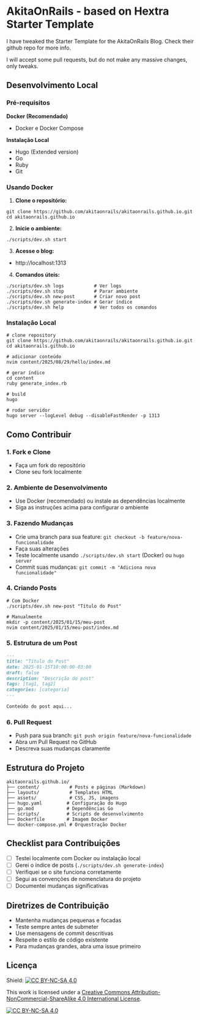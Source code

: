 # AkitaOnRails - based on Hextra Starter Template

I have tweaked the Starter Template for the AkitaOnRails Blog. Check their github repo for more info.

I will accept some pull requests, but do not make any massive changes, only tweaks.

## Desenvolvimento Local

### Pré-requisitos

**Docker (Recomendado)**

- Docker e Docker Compose

**Instalação Local**

- Hugo (Extended version)
- Go
- Ruby
- Git

### Usando Docker

1. **Clone o repositório:**

```shell
git clone https://github.com/akitaonrails/akitaonrails.github.io.git
cd akitaonrails.github.io
```

2. **Inicie o ambiente:**

```shell
./scripts/dev.sh start
```

3. **Acesse o blog:**

- http://localhost:1313

4. **Comandos úteis:**

```shell
./scripts/dev.sh logs           # Ver logs
./scripts/dev.sh stop           # Parar ambiente
./scripts/dev.sh new-post       # Criar novo post
./scripts/dev.sh generate-index # Gerar índice
./scripts/dev.sh help           # Ver todos os comandos
```

### Instalação Local

```shell
# clone repository
git clone https://github.com/akitaonrails/akitaonrails.github.io.git
cd akitaonrails.github.io

# adicionar conteúdo
nvim content/2025/08/29/hello/index.md

# gerar índice
cd content
ruby generate_index.rb

# build
hugo

# rodar servidor
hugo server --logLevel debug --disableFastRender -p 1313
```

## Como Contribuir

### 1. Fork e Clone

- Faça um fork do repositório
- Clone seu fork localmente

### 2. Ambiente de Desenvolvimento

- Use Docker (recomendado) ou instale as dependências localmente
- Siga as instruções acima para configurar o ambiente

### 3. Fazendo Mudanças

- Crie uma branch para sua feature: `git checkout -b feature/nova-funcionalidade`
- Faça suas alterações
- Teste localmente usando `./scripts/dev.sh start` (Docker) ou `hugo server`
- Commit suas mudanças: `git commit -m "Adiciona nova funcionalidade"`

### 4. Criando Posts

```shell
# Com Docker
./scripts/dev.sh new-post "Título do Post"

# Manualmente
mkdir -p content/2025/01/15/meu-post
nvim content/2025/01/15/meu-post/index.md
```


### 5. Estrutura de um Post

```markdown
---
title: "Título do Post"
date: 2025-01-15T10:00:00-03:00
draft: false
description: "Descrição do post"
tags: [tag1, tag2]
categories: [categoria]
---

Conteúdo do post aqui...
```

### 6. Pull Request

- Push para sua branch: `git push origin feature/nova-funcionalidade`
- Abra um Pull Request no GitHub
- Descreva suas mudanças claramente

## Estrutura do Projeto

```
akitaonrails.github.io/
├── content/           # Posts e páginas (Markdown)
├── layouts/           # Templates HTML
├── assets/            # CSS, JS, imagens
├── hugo.yaml         # Configuração do Hugo
├── go.mod            # Dependências Go
├── scripts/          # Scripts de desenvolvimento
├── Dockerfile        # Imagem Docker
└── docker-compose.yml # Orquestração Docker
```

## Checklist para Contribuições

- [ ] Testei localmente com Docker ou instalação local
- [ ] Gerei o índice de posts (`./scripts/dev.sh generate-index`)
- [ ] Verifiquei se o site funciona corretamente
- [ ] Segui as convenções de nomenclatura do projeto
- [ ] Documentei mudanças significativas

## Diretrizes de Contribuição

- Mantenha mudanças pequenas e focadas
- Teste sempre antes de submeter
- Use mensagens de commit descritivas
- Respeite o estilo de código existente
- Para mudanças grandes, abra uma issue primeiro

## Licença

Shield: [![CC BY-NC-SA 4.0][cc-by-nc-sa-shield]][cc-by-nc-sa]

This work is licensed under a
[Creative Commons Attribution-NonCommercial-ShareAlike 4.0 International License][cc-by-nc-sa].

[![CC BY-NC-SA 4.0][cc-by-nc-sa-image]][cc-by-nc-sa]

[cc-by-nc-sa]: http://creativecommons.org/licenses/by-nc-sa/4.0/
[cc-by-nc-sa-image]: https://licensebuttons.net/l/by-nc-sa/4.0/88x31.png
[cc-by-nc-sa-shield]: https://img.shields.io/badge/License-CC%20BY--NC--SA%204.0-lightgrey.svg
